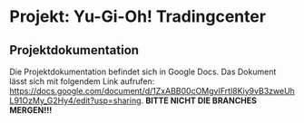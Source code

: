 # Projekt: Yu-Gi-Oh! Tradingcenter
## Projektdokumentation
Die Projektdokumentation befindet sich in Google Docs.
Das Dokument lässt sich mit folgendem Link aufrufen: <https://docs.google.com/document/d/1ZxABB00cOMgvIFrtl8Kiy9vB3zweUhL91OzMy_G2Hy4/edit?usp=sharing>.
**BITTE NICHT DIE BRANCHES MERGEN!!!**
